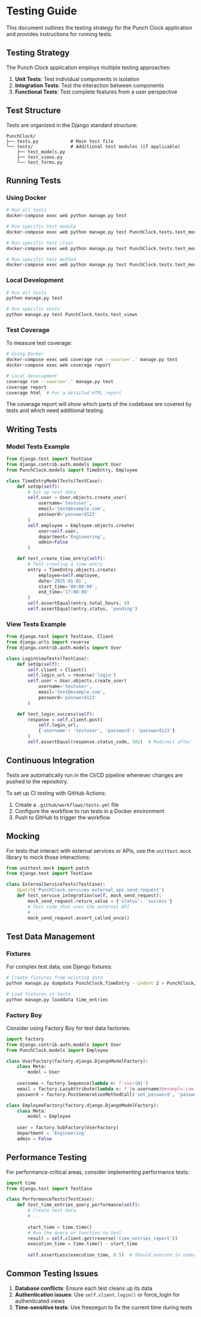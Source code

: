 # Testing Guide

This document outlines the testing strategy for the Punch Clock application and provides instructions for running tests.

## Testing Strategy

The Punch Clock application employs multiple testing approaches:

1. **Unit Tests**: Test individual components in isolation
2. **Integration Tests**: Test the interaction between components
3. **Functional Tests**: Test complete features from a user perspective

## Test Structure

Tests are organized in the Django standard structure:

```
PunchClock/
├── tests.py            # Main test file
└── tests/              # Additional test modules (if applicable)
    ├── test_models.py
    ├── test_views.py
    └── test_forms.py
```

## Running Tests

### Using Docker

```bash
# Run all tests
docker-compose exec web python manage.py test

# Run specific test module
docker-compose exec web python manage.py test PunchClock.tests.test_models

# Run specific test class
docker-compose exec web python manage.py test PunchClock.tests.test_models.TimeEntryModelTests

# Run specific test method
docker-compose exec web python manage.py test PunchClock.tests.test_models.TimeEntryModelTests.test_create_time_entry
```

### Local Development

```bash
# Run all tests
python manage.py test

# Run specific tests
python manage.py test PunchClock.tests.test_views
```

### Test Coverage

To measure test coverage:

```bash
# Using Docker
docker-compose exec web coverage run --source='.' manage.py test
docker-compose exec web coverage report

# Local development
coverage run --source='.' manage.py test
coverage report
coverage html  # For a detailed HTML report
```

The coverage report will show which parts of the codebase are covered by tests and which need additional testing.

## Writing Tests

### Model Tests Example

```python
from django.test import TestCase
from django.contrib.auth.models import User
from PunchClock.models import TimeEntry, Employee

class TimeEntryModelTests(TestCase):
    def setUp(self):
        # Set up test data
        self.user = User.objects.create_user(
            username='testuser', 
            email='test@example.com',
            password='password123'
        )
        self.employee = Employee.objects.create(
            user=self.user,
            department='Engineering',
            admin=False
        )

    def test_create_time_entry(self):
        # Test creating a time entry
        entry = TimeEntry.objects.create(
            employee=self.employee,
            date='2025-01-01',
            start_time='09:00:00',
            end_time='17:00:00'
        )
        self.assertEqual(entry.total_hours, 8)
        self.assertEqual(entry.status, 'pending')
```

### View Tests Example

```python
from django.test import TestCase, Client
from django.urls import reverse
from django.contrib.auth.models import User

class LoginViewTests(TestCase):
    def setUp(self):
        self.client = Client()
        self.login_url = reverse('login')
        self.user = User.objects.create_user(
            username='testuser',
            email='test@example.com',
            password='password123'
        )

    def test_login_success(self):
        response = self.client.post(
            self.login_url, 
            {'username': 'testuser', 'password': 'password123'}
        )
        self.assertEqual(response.status_code, 302)  # Redirect after login
```

## Continuous Integration

Tests are automatically run in the CI/CD pipeline whenever changes are pushed to the repository.

To set up CI testing with GitHub Actions:

1. Create a `.github/workflows/tests.yml` file
2. Configure the workflow to run tests in a Docker environment
3. Push to GitHub to trigger the workflow

## Mocking

For tests that interact with external services or APIs, use the `unittest.mock` library to mock those interactions:

```python
from unittest.mock import patch
from django.test import TestCase

class ExternalServiceTests(TestCase):
    @patch('PunchClock.services.external_api.send_request')
    def test_service_integration(self, mock_send_request):
        mock_send_request.return_value = {'status': 'success'}
        # Test code that uses the external API
        # ...
        mock_send_request.assert_called_once()
```

## Test Data Management

### Fixtures

For complex test data, use Django fixtures:

```bash
# Create fixtures from existing data
python manage.py dumpdata PunchClock.TimeEntry --indent 2 > PunchClock/fixtures/time_entries.json

# Load fixtures in tests
python manage.py loaddata time_entries
```

### Factory Boy

Consider using Factory Boy for test data factories:

```python
import factory
from django.contrib.auth.models import User
from PunchClock.models import Employee

class UserFactory(factory.django.DjangoModelFactory):
    class Meta:
        model = User
    
    username = factory.Sequence(lambda n: f'user{n}')
    email = factory.LazyAttribute(lambda o: f'{o.username}@example.com')
    password = factory.PostGenerationMethodCall('set_password', 'password')

class EmployeeFactory(factory.django.DjangoModelFactory):
    class Meta:
        model = Employee
    
    user = factory.SubFactory(UserFactory)
    department = 'Engineering'
    admin = False
```

## Performance Testing

For performance-critical areas, consider implementing performance tests:

```python
import time
from django.test import TestCase

class PerformanceTests(TestCase):
    def test_time_entries_query_performance(self):
        # Create test data
        # ...
        
        start_time = time.time()
        # Run the query or function to test
        result = self.client.get(reverse('time_entries_report'))
        execution_time = time.time() - start_time
        
        self.assertLess(execution_time, 0.5)  # Should execute in under 0.5 seconds
```

## Common Testing Issues

1. **Database conflicts**: Ensure each test cleans up its data
2. **Authentication issues**: Use `self.client.login()` or force_login for authenticated views
3. **Time-sensitive tests**: Use freezegun to fix the current time during tests